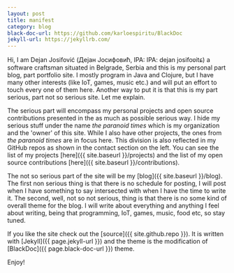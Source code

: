 ```yaml
---
layout: post
title: manifest
category: blog
black-doc-url: https://github.com/karloespiritu/BlackDoc
jekyll-url: https://jekyllrb.com/
---
```


Hi, I am Dejan Josifović (Дејан Јосифовић, IPA: IPA: dejan josifoʋitɕ) a software
craftsman situated in Belgrade, Serbia and this is my personal part blog, part
portfolio site. I mostly program in Java and Clojure, but I have many other
interests (like IoT, games, music etc.) and will put an effort to touch every one
of them here. Another way to put it is that this is my part serious, part not so
serious site. Let me explain.

The serious part will encompass my personal projects and open source contributions
presented in the as much as possible serious way. I hide my serious stuff under
the name *the paranoid times* which is my organization and the 'owner' of this
site. While I also have other projects, the ones from *the paranoid times* are
in focus here. This division is also reflected in my GitHub repos as shown in
the contact section on the left. You can see the list of my projects
[here]({{ site.baseurl }}/projects) and the list of my open source contributions
[here]({{ site.baseurl }}/contributions).

The not so serious part of the site will be my [blog]({{ site.baseurl }}/blog).
The first non serious thing is that there is no schedule for posting, I will
post when I have something to say intersected with when I have the time to
write it. The second, well, not so not serious, thing is that there is no some
kind of overall theme for the blog. I will write about everything and anything
I feel about writing, being that programming, IoT, games, music, food etc, so
stay tuned.

If you like the site check out the [source]({{ site.github.repo }}). It is written
with [Jekyll]({{ page.jekyll-url }}) and the theme is the modification of
[BlackDoc]({{ page.black-doc-url }}) theme.

Enjoy!
